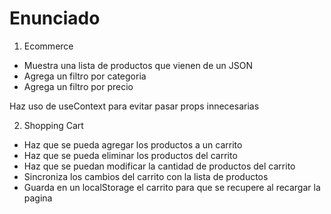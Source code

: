 # Enunciado

1. Ecommerce

- Muestra una lista de productos que vienen de un JSON
- Agrega un filtro por categoria
- Agrega un filtro por precio

 Haz uso de useContext para evitar pasar props innecesarias

 2. Shopping Cart

 - Haz que se pueda agregar los productos a un carrito
 - Haz que se pueda eliminar los productos del carrito
 - Haz que se puedan modificar la cantidad de productos del carrito
 - Sincroniza los cambios del carrito con la lista de productos
 - Guarda en un localStorage el carrito para que se recupere al recargar la pagina
